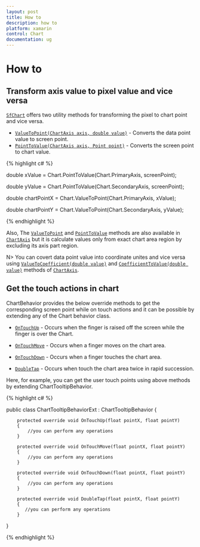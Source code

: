 ```yaml
---
layout: post
title: How to
description: how to
platform: xamarin
control: Chart
documentation: ug
---
```


# How to

## Transform axis value to pixel value and vice versa

[`SfChart`](https://help.syncfusion.com/cr/cref_files/xamarin/sfchart/Syncfusion.SfChart.XForms~Syncfusion.SfChart.XForms.SfChart.html) offers two utility methods for transforming the pixel to chart point and vice versa.

* [`ValueToPoint(ChartAxis axis, double value)`](https://help.syncfusion.com/cr/cref_files/xamarin/sfchart/Syncfusion.SfChart.XForms~Syncfusion.SfChart.XForms.SfChart~ValueToPoint.html) - Converts the data point value to screen point.
* [`PointToValue(ChartAxis axis, Point point)`](https://help.syncfusion.com/cr/cref_files/xamarin/sfchart/Syncfusion.SfChart.XForms~Syncfusion.SfChart.XForms.SfChart~PointToValue.html) - Converts the screen point to chart value.

{% highlight c# %}

double xValue = Chart.PointToValue(Chart.PrimaryAxis, screenPoint);

double yValue = Chart.PointToValue(Chart.SecondaryAxis, screenPoint);

double chartPointX = Chart.ValueToPoint(Chart.PrimaryAxis, xValue);

double chartPointY = Chart.ValueToPoint(Chart.SecondaryAxis, yValue);

{% endhighlight  %}

Also,  The [`ValueToPoint`](https://help.syncfusion.com/cr/cref_files/xamarin/sfchart/Syncfusion.SfChart.XForms~Syncfusion.SfChart.XForms.ChartAxis~ValueToPoint.html) and [`PointToValue`](https://help.syncfusion.com/cr/cref_files/xamarin/sfchart/Syncfusion.SfChart.XForms~Syncfusion.SfChart.XForms.ChartAxis~PointToValue.html) methods are also available in [`ChartAxis`](https://help.syncfusion.com/cr/cref_files/xamarin/sfchart/Syncfusion.SfChart.XForms~Syncfusion.SfChart.XForms.ChartAxis.html) but it is calculate values only from exact chart area region by excluding its axis part region.

N> You can covert data point value into coordinate unites and vice versa using  [`ValueToCoefficient(double value)`](https://help.syncfusion.com/cr/cref_files/xamarin/sfchart/Syncfusion.SfChart.XForms~Syncfusion.SfChart.XForms.ChartAxis~ValueToCoefficient.html) and [`CoefficientToValue(double value)`](https://help.syncfusion.com/cr/cref_files/xamarin/sfchart/Syncfusion.SfChart.XForms~Syncfusion.SfChart.XForms.ChartAxis~CoefficientToValue.html) methods of [`ChartAxis`](https://help.syncfusion.com/cr/cref_files/xamarin/sfchart/Syncfusion.SfChart.XForms~Syncfusion.SfChart.XForms.ChartAxis.html).

## Get the touch actions in chart 

ChartBehavior provides the below override methods to get the corresponding screen point while on touch actions and it can be possible by extending any of the Chart behavior class.

* [`OnTouchUp`](https://help.syncfusion.com/cr/cref_files/xamarin/sfchart/Syncfusion.SfChart.XForms~Syncfusion.SfChart.XForms.ChartBehavior~OnTouchUp.html) - Occurs when the finger is raised off the screen while the finger is over the Chart. 

* [`OnTouchMove`](https://help.syncfusion.com/cr/cref_files/xamarin/sfchart/Syncfusion.SfChart.XForms~Syncfusion.SfChart.XForms.ChartBehavior~OnTouchMove.html) - Occurs when a finger moves on the chart area. 

* [`OnTouchDown`](https://help.syncfusion.com/cr/cref_files/xamarin/sfchart/Syncfusion.SfChart.XForms~Syncfusion.SfChart.XForms.ChartBehavior~OnTouchDown.html) - Occurs when a finger touches the chart area.

* [`DoubleTap`](https://help.syncfusion.com/cr/cref_files/xamarin/sfchart/Syncfusion.SfChart.XForms~Syncfusion.SfChart.XForms.ChartBehavior~DoubleTap.html) - Occurs when touch the chart area twice in rapid succession.

Here, for example, you can get the user touch points using above methods by extending ChartTooltipBehavior. 

{% highlight c# %}

public class ChartTooltipBehaviorExt : ChartTooltipBehavior
{
        
        protected override void OnTouchUp(float pointX, float pointY)
        {
            //you can perform any operations 
        }

        protected override void OnTouchMove(float pointX, float pointY)
        {
            //you can perform any operations 
        }

        protected override void OnTouchDown(float pointX, float pointY)
        {
            //you can perform any operations 
        }

        protected override void DoubleTap(float pointX, float pointY)
        {
           //you can perform any operations 
        }
      
}

{% endhighlight  %}
